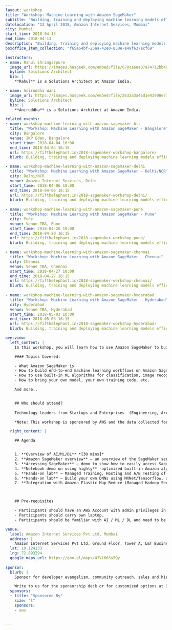 ```yaml
---
layout: workshop
title: "Workshop: Machine Learning with Amazon SageMaker"
subtitle: "Building, training and deploying machine learning models efficiently and at scale"
datelocation: "13 April 2018, Amazon Internet Services, Mumbai"
city: Mumbai
start_time: 2018-04-13
end_time: 2018-04-13
description: "Building, training and deploying machine learning models efficiently and at scale"
boxoffice_item_collection: "f65e64bf-25aa-42e0-850e-a49f637acf69"

instructors:
- name: Rahul Shringarpure
  image_url: https://images.hasgeek.com/embed/file/678ca6ea37a74712bb492a21e58fc41e
  byline: Solutions Architect
  bio: |
    **Rahul** is a Solutions Architect at Amazon India.

- name: Aniruddha Wani
  image_url: https://images.hasgeek.com/embed/file/2633a3a46d1e43908e73c10b51eb314e
  byline: Solutions Architect
  bio: |
    **Aniruddha** is a Solutions Architect at Amazon India.

related_events:
- name: workshop-machine-learning-with-amazon-sagemaker-blr
  title: "Workshop: Machine Learning with Amazon SageMaker - Bangalore"
  city: Bangalore
  venue: IKP Eden, Bangalore
  start_time: 2018-04-04 10:00
  end_time: 2018-04-04 16:15
  url: https://fifthelephant.in/2018-sagemaker-workshop-bangalore/
  blurb: Building, training and deploying machine learning models efficiently and at scale.

- name: workshop-machine-learning-with-amazon-sagemaker-delhi
  title: "Workshop: Machine Learning with Amazon SageMaker - Delhi/NCR"
  city: Delhi/NCR
  venue: Amazon Internet Services, Delhi
  start_time: 2018-04-06 10:00
  end_time: 2018-04-06 16:15
  url: https://fifthelephant.in/2018-sagemaker-workshop-delhi/
  blurb: Building, training and deploying machine learning models efficiently and at scale.
  
- name: workshop-machine-learning-with-amazon-sagemaker-pune
  title: "Workshop: Machine Learning with Amazon SageMaker - Pune"
  city: Pune
  venue: Venue TBA, Pune
  start_time: 2018-04-20 10:00
  end_time: 2018-04-20 16:15
  url: https://fifthelephant.in/2018-sagemaker-workshop-pune/
  blurb: Building, training and deploying machine learning models efficiently and at scale.

- name: workshop-machine-learning-with-amazon-sagemaker-chennai
  title: "Workshop: Machine Learning with Amazon SageMaker - Chennai"
  city: Chennai
  venue: Venue TBA, Chennai
  start_time: 2018-04-27 10:00
  end_time: 2018-04-27 16:15
  url: https://fifthelephant.in/2018-sagemaker-workshop-chennai/
  blurb: Building, training and deploying machine learning models efficiently and at scale.
  
- name: workshop-machine-learning-with-amazon-sagemaker-hyderabad
  title: "Workshop: Machine Learning with Amazon SageMaker - Hyderabad"
  city: Hyderabad
  venue: Venue TBA, Hyderabad
  start_time: 2018-05-03 10:00
  end_time: 2018-05-03 16:15
  url: https://fifthelephant.in/2018-sagemaker-workshop-hyderabad/
  blurb: Building, training and deploying machine learning models efficiently and at scale.

overview:
  left_content: |
    In this workshop, you will learn how to use Amazon SageMaker to build, train and host machine learning models. Going through a number of Jupyter notebooks, you will first learn how to use built-in algorithms to perform complex tasks like image classification or clustering. Then, trainers will teach you how you can bring your own Tensorflow or Apache MXNet script to train deep learning models. Finally, you will deploy your models to SageMaker-managed infrastructure and use them to predict new samples.

    #### Topics Covered:

    - What Amazon SageMaker is
    - How to build end-to-end machine learning workflows on Amazon SageMaker
    - How to use built-in ML algorithms for classification, image recognition, etc.
    - How to bring your own model, your own training code, etc.

    And more..


    ## Who should attend?
    
    Technology leaders from Startups and Enterprises  (Engineering, Architecture, Product, Development) who are interested in expanding your knowledge on Artificial Intelligence, Machine Learning, and how it can be applied to your business. 

    *Note: This workshop is sponsored by AWS and the data collected for this workshop will be shared with them.*

  right_content: |

    ## Agenda


    1. **Overview of AI/ML/DL** *[30 mins]*
    2. **Amazon SageMaker overview** – an overview of the SageMaker service, best use cases, main features including AWS security concepts of IAM, VPC, KMS. *[ 45 mins.]*
    3. **Accessing SageMaker** – demo to show how to easily access SageMaker service [Duration: 15 mins.]
    4. **Notebook demo on using highly** -optimized built-in Amazon algorithms [Duration: 30 mins.]
    5. **Hands-on lab** – Managed Training, Hosting and A/B Testing of Amazon built-in algorithm – Amazon linear learner algorithm / parallel training using SageMaker Estimators / SageMaker Python SDK [Duration: 45 mins.]
    6. **Hands-on lab** – Build your own DNNs using MXNet/Tensorflow, distributed training on GPUs and serving using SageMaker [Duration: 1 hr. 15 mins.]
    7. **Integration with Amazon Elastic Map Reduce (Managed Hadoop Service)** - Amazon SageMaker notebooks backed by Spark in Amazon EMR [Duration: 1 hr.]



    ## Pre-requisites

    - Participants should have an AWS Account with admin privileges in IAM and EC2 limit for P2 instances increased to 2 in AWS Region North Virginia (us-east-1). Check out [this](https://docs.aws.amazon.com/AWSEC2/latest/UserGuide/ec2-resource-limits.html) doc to know more about how to increase EC2 limits. All participants will be provided AWS Credits for the workshop
    - Participants should carry own laptop.
    - Participants should be familiar with AI / ML / DL and need to be hands-on practitioners.

venue:
  label: Amazon Internet Services Pvt Ltd, Mumbai
  address: |
    Amazon Internet Services Pvt Ltd, Ground Floor, Tower A, L&T Business Park, Gate #5, Saki Vihar Road, Mumbai - 400072.
  lat: 19.124133
  lng: 72.893294
  google_maps_url: https://goo.gl/maps/4fVi66Ss5Qy
  
sponsor:
  blurb: |
    Sponsor for developer evangelism, community outreach, sales and hiring.

    Write to us for the sponsorship deck or for customized options at [info@hasgeek.com](mailto:info@hasgeek.com)
  sponsors:
  - title: "Sponsored By"
    size: "l"
    sponsors:
    - aws     


---
```

